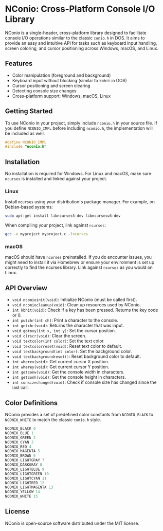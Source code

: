 # NConio: Cross-Platform Console I/O Library

NConio is a single-header, cross-platform library designed to facilitate console
I/O operations similar to the classic `conio.h` in DOS. It aims to provide an
easy and intuitive API for tasks such as keyboard input handling, screen
coloring, and cursor positioning across Windows, macOS, and Linux.

## Features

- Color manipulation (foreground and background)
- Keyboard input without blocking (similar to `kbhit` in DOS)
- Cursor positioning and screen clearing
- Detecting console size changes
- Cross-platform support: Windows, macOS, Linux

## Getting Started

To use NConio in your project, simply include `nconio.h` in your source file. If
you define `NCONIO_IMPL` before including `nconio.h`, the implementation will be
included as well.

```c
#define NCONIO_IMPL
#include "nconio.h"
```

## Installation

No installation is required for Windows. For Linux and macOS, make sure
`ncurses` is installed and linked against your project.

### Linux

Install `ncurses` using your distribution's package manager. For example, on
Debian-based systems:

```bash
sudo apt-get install libncurses5-dev libncursesw5-dev
```

When compiling your project, link against `ncurses`:

```bash
gcc -o myproject myproject.c -lncurses
```

### macOS

macOS should have `ncurses` preinstalled. If you do encounter issues, you might
need to install it via Homebrew or ensure your environment is set up correctly
to find the ncurses library. Link against `ncurses` as you would on Linux.

## API Overview

- `void nconioinit(void)`: Initialize NConio (must be called first).
- `void nconiocleanup(void)`: Clean up resources used by NConio.
- `int kbhit(void)`: Check if a key has been pressed. Returns the key code or 0.
- `int putchr(int ch)`: Print a character to the console.
- `int getchr(void)`: Returns the character that was input.
- `void gotoxy(int x, int y)`: Set the cursor position.
- `void clrscr(void)`: Clear the screen.
- `void textcolor(int color)`: Set the text color.
- `void textcolorreset(void)`: Reset text color to default.
- `void textbackground(int color)`: Set the background color.
- `void textbackgroundreset()`: Reset background color to default.
- `int wherex(void)`: Get current cursor X position.
- `int wherey(void)`: Get current cursor Y position.
- `int getconw(void)`: Get the console width in characters.
- `int getconh(void)`: Get the console height in characters.
- `int consizechanged(void)`: Check if console size has changed since the last
  call.

## Color Definitions

NConio provides a set of predefined color constants from `NCONIO_BLACK` to
`NCONIO_WHITE` to match the classic `conio.h` style.

```c
NCONIO_BLACK 0
NCONIO_BLUE 1
NCONIO_GREEN 2
NCONIO_CYAN 3
NCONIO_RED 4
NCONIO_MAGENTA 5
NCONIO_BROWN 6
NCONIO_LIGHTGRAY 7
NCONIO_DARKGRAY 8
NCONIO_LIGHTBLUE 9
NCONIO_LIGHTGREEN 10
NCONIO_LIGHTCYAN 11
NCONIO_LIGHTRED 12
NCONIO_LIGHTMAGENTA 13
NCONIO_YELLOW 14
NCONIO_WHITE 15
```

## License

NConio is open-source software distributed under the MIT license.
